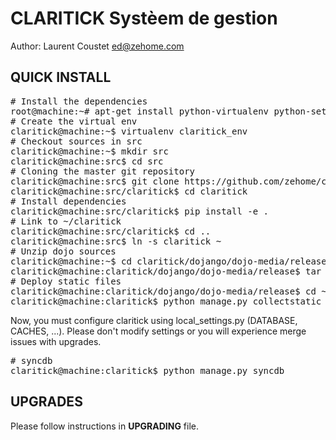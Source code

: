 CLARITICK Systèem de gestion
============================

Author: Laurent Coustet <ed@zehome.com>

QUICK INSTALL
-------------

<pre>
# Install the dependencies
root@machine:~# apt-get install python-virtualenv python-setuptools
# Create the virtual env
claritick@machine:~$ virtualenv claritick_env
# Checkout sources in src
claritick@machine:~$ mkdir src
claritick@machine:src$ cd src
# Cloning the master git repository
claritick@machine:src$ git clone https://github.com/zehome/claritick.git
claritick@machine:src/claritick$ cd claritick
# Install dependencies
claritick@machine:src/claritick$ pip install -e .
# Link to ~/claritick
claritick@machine:src/claritick$ cd ..
claritick@machine:src$ ln -s claritick ~
# Unzip dojo sources
claritick@machine:~$ cd claritick/dojango/dojo-media/release
claritick@machine:claritick/dojango/dojo-media/release$ tar xzf custom_build_161.tar.gz
# Deploy static files
claritick@machine:claritick/dojango/dojo-media/release$ cd ~/claritick
claritick@machine:claritick$ python manage.py collectstatic
</pre>

Now, you must configure claritick using local_settings.py (DATABASE, CACHES, ...).
Please don't modify settings or you will experience merge issues with upgrades.

<pre>
# syncdb
claritick@machine:claritick$ python manage.py syncdb
</pre>

UPGRADES
--------

Please follow instructions in **UPGRADING** file.
